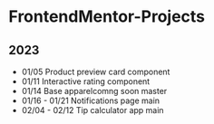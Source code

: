 # FrontendMentor-Projects

## 2023

- 01/05 Product preview card component
- 01/11 Interactive rating component
- 01/14 Base apparelcomng soon master
- 01/16 - 01/21 Notifications page main
- 02/04 - 02/12 Tip calculator app main
